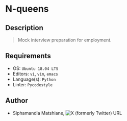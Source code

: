 # N-queens

## Description
> Mock interview preparation for employment.

## Requirements
- OS: `Ubuntu 18.04 LTS`
- Editors: `vi`, `vim`, `emacs`
- Language(s): `Python`
- Linter: `Pycodestyle`

## Author
- Siphamandla Matshiane, ![X (formerly Twitter) URL](https://img.shields.io/twitter/url?url=https%3A%2F%2Fx.com%2FSiphamandl76892)

